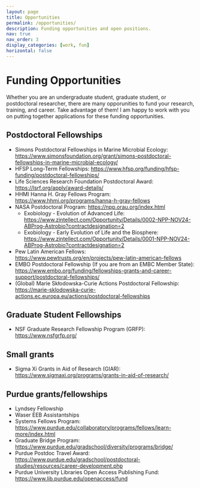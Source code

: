 ```yaml
---
layout: page
title: Opportunities
permalink: /opportunities/
description: Funding opportunities and open positions.
nav: true
nav_order: 3
display_categories: [work, fun]
horizontal: false
---
```


# Funding Opportunities
Whether you are an undergraduate student, graduate student, or postdoctoral researcher, there are many opporunities to fund your research, training, and career. Take advantage of them! I am happy to work with you on putting together applications for these funding opportunities.

## Postdoctoral Fellowships
  - Simons Postdoctoral Fellowships in Marine Microbial Ecology: https://www.simonsfoundation.org/grant/simons-postdoctoral-fellowships-in-marine-microbial-ecology/
  - HFSP Long-Term Fellowships: https://www.hfsp.org/funding/hfsp-funding/postdoctoral-fellowships/
  - Life Sciences Research Foundation Postdoctoral Award: https://lsrf.org/apply/award-details/
  - HHMI Hanna H. Gray Fellows Program: https://www.hhmi.org/programs/hanna-h-gray-fellows
  - NASA Postdoctoral Program: https://npp.orau.org/index.html
    - Exobiology - Evolution of Advanced Life: https://www.zintellect.com/Opportunity/Details/0002-NPP-NOV24-ABProg-Astrobio?contractdesignation=2
    - Exobiology - Early Evolution of Life and the Biosphere: https://www.zintellect.com/Opportunity/Details/0001-NPP-NOV24-ABProg-Astrobio?contractdesignation=2
  - Pew Latin American Fellows: https://www.pewtrusts.org/en/projects/pew-latin-american-fellows
  - EMBO Postdoctoral Fellowship (If you are from an EMBC Member State): https://www.embo.org/funding/fellowships-grants-and-career-support/postdoctoral-fellowships/
  - (Global) Marie Skłodowska-Curie Actions Postdoctoral Fellowship: https://marie-sklodowska-curie-actions.ec.europa.eu/actions/postdoctoral-fellowships

## Graduate Student Fellowships
  - NSF Graduate Research Fellowship Program (GRFP): https://www.nsfgrfp.org/

## Small grants
  - Sigma Xi Grants in Aid of Research (GIAR): https://www.sigmaxi.org/programs/grants-in-aid-of-research/

## Purdue grants/fellowships
  - Lyndsey Fellowship
  - Waser EEB Assistantships
  - Systems Fellows Program: https://www.purdue.edu/collaboratory/programs/fellows/learn-more/index.html
  - Graduate Bridge Program: https://www.purdue.edu/gradschool/diversity/programs/bridge/
  - Purdue Postdoc Travel Award: https://www.purdue.edu/gradschool/postdoctoral-studies/resources/career-development.php
  - Purdue University Libraries Open Access Publishing Fund: https://www.lib.purdue.edu/openaccess/fund
